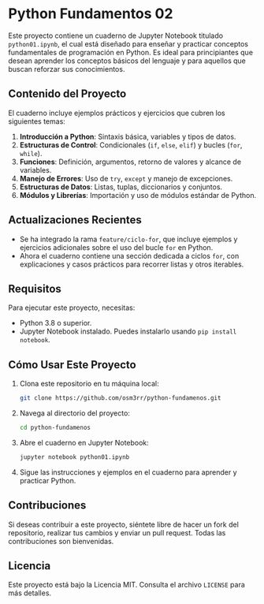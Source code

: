 # Python Fundamentos 02

Este proyecto contiene un cuaderno de Jupyter Notebook titulado `python01.ipynb`, el cual está diseñado para enseñar y practicar conceptos fundamentales de programación en Python. Es ideal para principiantes que desean aprender los conceptos básicos del lenguaje y para aquellos que buscan reforzar sus conocimientos.

## Contenido del Proyecto

El cuaderno incluye ejemplos prácticos y ejercicios que cubren los siguientes temas:

1. **Introducción a Python**: Sintaxis básica, variables y tipos de datos.
2. **Estructuras de Control**: Condicionales (`if`, `else`, `elif`) y bucles (`for`, `while`).
3. **Funciones**: Definición, argumentos, retorno de valores y alcance de variables.
4. **Manejo de Errores**: Uso de `try`, `except` y manejo de excepciones.
5. **Estructuras de Datos**: Listas, tuplas, diccionarios y conjuntos.
6. **Módulos y Librerías**: Importación y uso de módulos estándar de Python.

## Actualizaciones Recientes

- Se ha integrado la rama `feature/ciclo-for`, que incluye ejemplos y ejercicios adicionales sobre el uso del bucle `for` en Python.
- Ahora el cuaderno contiene una sección dedicada a ciclos `for`, con explicaciones y casos prácticos para recorrer listas y otros iterables.

## Requisitos

Para ejecutar este proyecto, necesitas:

- Python 3.8 o superior.
- Jupyter Notebook instalado. Puedes instalarlo usando `pip install notebook`.

## Cómo Usar Este Proyecto

1. Clona este repositorio en tu máquina local:
   ```bash
   git clone https://github.com/osm3rr/python-fundamenos.git
   ```
2. Navega al directorio del proyecto:
   ```bash
   cd python-fundamenos
   ```
3. Abre el cuaderno en Jupyter Notebook:
   ```bash
   jupyter notebook python01.ipynb
   ```
4. Sigue las instrucciones y ejemplos en el cuaderno para aprender y practicar Python.

## Contribuciones

Si deseas contribuir a este proyecto, siéntete libre de hacer un fork del repositorio, realizar tus cambios y enviar un pull request. Todas las contribuciones son bienvenidas.

## Licencia

Este proyecto está bajo la Licencia MIT. Consulta el archivo `LICENSE` para más detalles.
